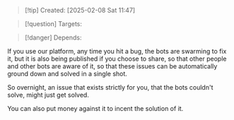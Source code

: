 
>[!tip] Created: [2025-02-08 Sat 11:47]

>[!question] Targets: 

>[!danger] Depends: 

If you use our platform, any time you hit a bug, the bots are swarming to fix it, but it is also being published if you choose to share, so that other people and other bots are aware of it, so that these issues can be automatically ground down and solved in a single shot.

So overnight, an issue that exists strictly for you, that the bots couldn't solve, might just get solved.

You can also put money against it to incent the solution of it.

